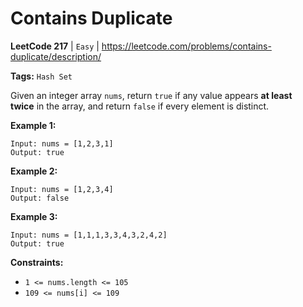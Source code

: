 # Contains Duplicate
**LeetCode 217** | `Easy` | https://leetcode.com/problems/contains-duplicate/description/

**Tags:** `Hash Set`

Given an integer array `nums`, return `true` if any value appears **at least twice** in the array, and return `false` if every element is distinct.

**Example 1:**

```
Input: nums = [1,2,3,1]
Output: true

```

**Example 2:**

```
Input: nums = [1,2,3,4]
Output: false

```

**Example 3:**

```
Input: nums = [1,1,1,3,3,4,3,2,4,2]
Output: true

```

**Constraints:**

- `1 <= nums.length <= 105`
- `109 <= nums[i] <= 109`